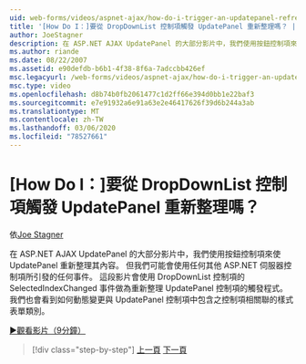 ```yaml
---
uid: web-forms/videos/aspnet-ajax/how-do-i-trigger-an-updatepanel-refresh-from-a-dropdownlist-control
title: '[How Do I：]要從 DropDownList 控制項觸發 UpdatePanel 重新整理嗎？ | Microsoft Docs'
author: JoeStagner
description: 在 ASP.NET AJAX UpdatePanel 的大部分影片中，我們使用按鈕控制項來使 UpdatePanel 重新整理其內容。 但我們可能會使用任何事件 。
ms.author: riande
ms.date: 08/22/2007
ms.assetid: e90defdb-b6b1-4f38-8f6a-7adccbb426ef
msc.legacyurl: /web-forms/videos/aspnet-ajax/how-do-i-trigger-an-updatepanel-refresh-from-a-dropdownlist-control
msc.type: video
ms.openlocfilehash: d8b74b0fb2061477c1d2ff66e394d0bb1e22baf3
ms.sourcegitcommit: e7e91932a6e91a63e2e46417626f39d6b244a3ab
ms.translationtype: MT
ms.contentlocale: zh-TW
ms.lasthandoff: 03/06/2020
ms.locfileid: "78527661"
---
```

# <a name="how-do-i-trigger-an-updatepanel-refresh-from-a-dropdownlist-control"></a>[How Do I：]要從 DropDownList 控制項觸發 UpdatePanel 重新整理嗎？

依[Joe Stagner](https://github.com/JoeStagner)

在 ASP.NET AJAX UpdatePanel 的大部分影片中，我們使用按鈕控制項來使 UpdatePanel 重新整理其內容。 但我們可能會使用任何其他 ASP.NET 伺服器控制項所引發的任何事件。 這段影片會使用 DropDownList 控制項的 SelectedIndexChanged 事件做為重新整理 UpdatePanel 控制項的觸發程式。 我們也會看到如何動態變更與 UpdatePanel 控制項中包含之控制項相關聯的樣式表單類別。

[&#9654;觀看影片（9分鐘）](https://channel9.msdn.com/Blogs/ASP-NET-Site-Videos/how-do-i-trigger-an-updatepanel-refresh-from-a-dropdownlist-control)

> [!div class="step-by-step"]
> [上一頁](how-do-i-implement-the-persistent-communications-pattern-using-web-services.md)
> [下一頁](how-do-i-create-an-aspnet-ajax-extender-from-scratch.md)
